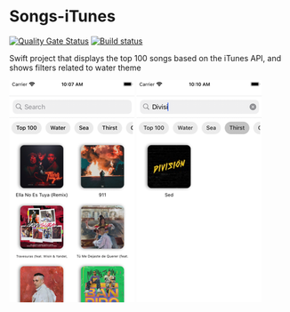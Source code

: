 # Songs-iTunes

[![Quality Gate Status](https://sonarcloud.io/api/project_badges/measure?project=deimian86_Songs-iTunes&metric=alert_status)](https://sonarcloud.io/dashboard?id=deimian86_Songs-iTunes) [![Build status](https://build.appcenter.ms/v0.1/apps/63631456-8a87-472e-a08e-81ca735c486c/branches/main/badge)](https://appcenter.ms)

Swift project that displays the top 100 songs based on the iTunes API, and shows filters related to water theme

![Songs-iTunes screenshot1](https://raw.githubusercontent.com/deimian86/Songs-iTunes/master/screenshot1-2.png) 
![Songs-iTunes screenshot2](https://raw.githubusercontent.com/deimian86/Songs-iTunes/master/screenshot2-2.png)
